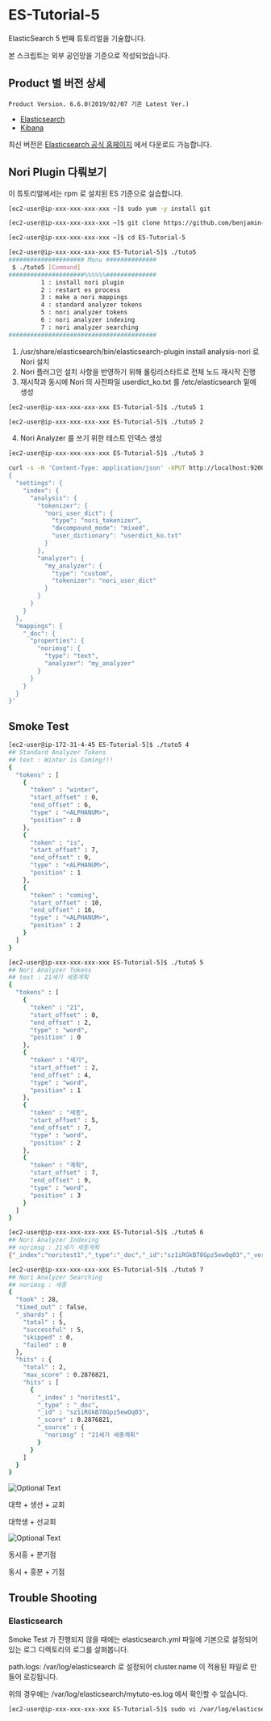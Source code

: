 # ES-Tutorial-5

ElasticSearch 5 번째 튜토리얼을 기술합니다.

본 스크립트는 외부 공인망을 기준으로 작성되었습니다.

## Product 별 버전 상세
```
Product Version. 6.6.0(2019/02/07 기준 Latest Ver.)
```
* [Elasticsearch](https://artifacts.elastic.co/downloads/elasticsearch/elasticsearch-6.6.0.rpm)
* [Kibana](https://artifacts.elastic.co/downloads/kibana/kibana-6.6.0-x86_64.rpm)

최신 버전은 [Elasticsearch 공식 홈페이지](https://www.elastic.co/downloads) 에서 다운로드 가능합니다.

## Nori Plugin 다뤄보기

이 튜토리얼에서는 rpm 로 설치된 ES 기준으로 실습합니다.

```bash
[ec2-user@ip-xxx-xxx-xxx-xxx ~]$ sudo yum -y install git

[ec2-user@ip-xxx-xxx-xxx-xxx ~]$ git clone https://github.com/benjamin-btn/ES-Tutorial-5.git

[ec2-user@ip-xxx-xxx-xxx-xxx ~]$ cd ES-Tutorial-5

[ec2-user@ip-xxx-xxx-xxx-xxx ES-Tutorial-5]$ ./tuto5
##################### Menu ##############
 $ ./tuto5 [Command]
#####################%%%%%%##############
         1 : install nori plugin
         2 : restart es process
         3 : make a nori mappings
         4 : standard analyzer tokens
         5 : nori analyzer tokens
         6 : nori analyzer indexing
         7 : nori analyzer searching
#########################################

```

1) /usr/share/elasticsearch/bin/elasticsearch-plugin install analysis-nori 로 Nori 설치
2) Nori 플러그인 설치 사항을 반영하기 위해 롤링리스타트로 전체 노드 재시작 진행
3) 재시작과 동시에 Nori 의 사전파일 userdict_ko.txt 를 /etc/elasticsearch 밑에 생성

```bash
[ec2-user@ip-xxx-xxx-xxx-xxx ES-Tutorial-5]$ ./tuto5 1

[ec2-user@ip-xxx-xxx-xxx-xxx ES-Tutorial-5]$ ./tuto5 2

```

4) Nori Analyzer 를 쓰기 위한 테스트 인덱스 생성

```bash
[ec2-user@ip-xxx-xxx-xxx-xxx ES-Tutorial-5]$ ./tuto5 3

curl -s -H 'Content-Type: application/json' -XPUT http://localhost:9200/noritest1 -d '
{
  "settings": {
    "index": {
      "analysis": {
        "tokenizer": {
          "nori_user_dict": {
            "type": "nori_tokenizer",
            "decompound_mode": "mixed",
            "user_dictionary": "userdict_ko.txt"
          }
        },
        "analyzer": {
          "my_analyzer": {
            "type": "custom",
            "tokenizer": "nori_user_dict"
          }
        }
      }
    }
  },
  "mappings": {
    "_doc": {
      "properties": {
        "norimsg": {
          "type": "text",
          "analyzer": "my_analyzer"
        }
      }
    }
  }
}'

```

## Smoke Test

```bash
[ec2-user@ip-172-31-4-45 ES-Tutorial-5]$ ./tuto5 4
## Standard Analyzer Tokens
## text : Winter is Coming!!!
{
  "tokens" : [
    {
      "token" : "winter",
      "start_offset" : 0,
      "end_offset" : 6,
      "type" : "<ALPHANUM>",
      "position" : 0
    },
    {
      "token" : "is",
      "start_offset" : 7,
      "end_offset" : 9,
      "type" : "<ALPHANUM>",
      "position" : 1
    },
    {
      "token" : "coming",
      "start_offset" : 10,
      "end_offset" : 16,
      "type" : "<ALPHANUM>",
      "position" : 2
    }
  ]
}

[ec2-user@ip-xxx-xxx-xxx-xxx ES-Tutorial-5]$ ./tuto5 5
## Nori Analyzer Tokens
## text : 21세기 세종계획
{
  "tokens" : [
    {
      "token" : "21",
      "start_offset" : 0,
      "end_offset" : 2,
      "type" : "word",
      "position" : 0
    },
    {
      "token" : "세기",
      "start_offset" : 2,
      "end_offset" : 4,
      "type" : "word",
      "position" : 1
    },
    {
      "token" : "세종",
      "start_offset" : 5,
      "end_offset" : 7,
      "type" : "word",
      "position" : 2
    },
    {
      "token" : "계획",
      "start_offset" : 7,
      "end_offset" : 9,
      "type" : "word",
      "position" : 3
    }
  ]
}

[ec2-user@ip-xxx-xxx-xxx-xxx ES-Tutorial-5]$ ./tuto5 6
## Nori Analyzer Indexing
## norimsg : 21세기 세종계획
{"_index":"noritest1","_type":"_doc","_id":"sz1iRGkB78Gpz5ewOq03","_version":1,"result":"created","_shards":{"total":2,"successful":2,"failed":0},"_seq_no":1,"_primary_term":1}[ec2-user@ip-xxx-xxx-xxx-xxx ES-Tutorial-5]$

[ec2-user@ip-xxx-xxx-xxx-xxx ES-Tutorial-5]$ ./tuto5 7
## Nori Analyzer Searching
## norimsg : 세종
{
  "took" : 28,
  "timed_out" : false,
  "_shards" : {
    "total" : 5,
    "successful" : 5,
    "skipped" : 0,
    "failed" : 0
  },
  "hits" : {
    "total" : 2,
    "max_score" : 0.2876821,
    "hits" : [
      {
        "_index" : "noritest1",
        "_type" : "_doc",
        "_id" : "sz1iRGkB78Gpz5ewOq03",
        "_score" : 0.2876821,
        "_source" : {
          "norimsg" : "21세기 세종계획"
        }
      }
    ]
  }
}

```

![Optional Text](image/noridict1.jpg)

대학 + 생선 + 교회

대학생 + 선교회

![Optional Text](image/noridict2.jpeg)

동시흥 + 분기점

동시 + 흥분 + 기점


## Trouble Shooting

### Elasticsearch
Smoke Test 가 진행되지 않을 때에는 elasticsearch.yml 파일에 기본으로 설정되어있는 로그 디렉토리의 로그를 살펴봅니다.

path.logs: /var/log/elasticsearch 로 설정되어 cluster.name 이 적용된 파일로 만들어 로깅됩니다.

위의 경우에는 /var/log/elasticsearch/mytuto-es.log 에서 확인할 수 있습니다.

```bash
[ec2-user@ip-xxx-xxx-xxx-xxx ES-Tutorial-5]$ sudo vi /var/log/elasticsearch/mytuto-es.log
```

